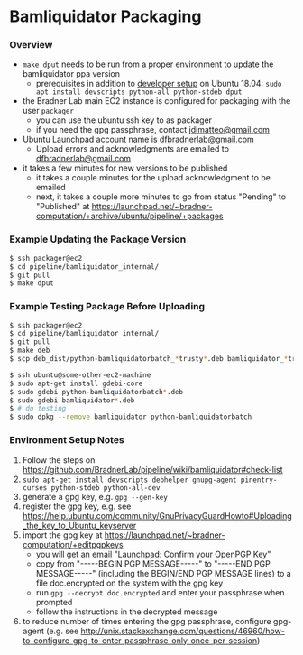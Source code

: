# Bamliquidator Packaging

### Overview

* `make dput` needs to be run from a proper environment to update the bamliquidator ppa version
    * prerequisites in addition to [developer setup](https://github.com/BradnerLab/pipeline/wiki/bamliquidator#check-list) on Ubuntu 18.04: `sudo apt install devscripts python-all python-stdeb dput`
* the Bradner Lab main EC2 instance is configured for packaging with the user `packager`
    * you can use the ubuntu ssh key to as packager
    * if you need the gpg passphrase, contact jdimatteo@gmail.com 
* Ubuntu Launchpad account name is dfbradnerlab@gmail.com
    * Upload errors and acknowledgments are emailed to dfbradnerlab@gmail.com
* it takes a few minutes for new versions to be published
    * it takes a couple minutes for the upload acknowledgment to be emailed
    * next, it takes a couple more minutes to go from status "Pending" to "Published" at https://launchpad.net/~bradner-computation/+archive/ubuntu/pipeline/+packages

### Example Updating the Package Version

```bash
$ ssh packager@ec2
$ cd pipeline/bamliquidator_internal/
$ git pull
$ make dput
```

### Example Testing Package Before Uploading

```bash
$ ssh packager@ec2
$ cd pipeline/bamliquidator_internal/
$ git pull
$ make deb
$ scp deb_dist/python-bamliquidatorbatch_*trusty*.deb bamliquidator_*trusty*.deb ubuntu@some-other-ec2-machine:/home/ubuntu
```

```bash
$ ssh ubuntu@some-other-ec2-machine
$ sudo apt-get install gdebi-core
$ sudo gdebi python-bamliquidatorbatch*.deb
$ sudo gdebi bamliquidator*.deb
$ # do testing
$ sudo dpkg --remove bamliquidator python-bamliquidatorbatch
```

### Environment Setup Notes

1. Follow the steps on https://github.com/BradnerLab/pipeline/wiki/bamliquidator#check-list
2. `sudo apt-get install devscripts debhelper gnupg-agent pinentry-curses python-stdeb python-all-dev`
3. generate a gpg key, e.g. `gpg --gen-key`
4. register the gpg key, e.g. see https://help.ubuntu.com/community/GnuPrivacyGuardHowto#Uploading_the_key_to_Ubuntu_keyserver
5. import the gpg key at https://launchpad.net/~bradner-computation/+editpgpkeys
    * you will get an email "Launchpad: Confirm your OpenPGP Key"
    * copy from "-----BEGIN PGP MESSAGE-----" to "-----END PGP MESSAGE-----" (including the BEGIN/END PGP MESSAGE lines) to a file doc.encrypted on the system with the gpg key
    * run `gpg --decrypt doc.encrypted` and enter your passphrase when prompted
    * follow the instructions in the decrypted message
6. to reduce number of times entering the gpg passphrase, configure gpg-agent (e.g. see http://unix.stackexchange.com/questions/46960/how-to-configure-gpg-to-enter-passphrase-only-once-per-session)
